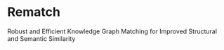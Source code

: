 # Rematch
Robust and Efficient Knowledge Graph Matching for Improved Structural and Semantic Similarity
